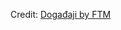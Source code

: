<div id="observablehq-1c71b6dc"></div>
<p>Credit: <a href="https://observablehq.com/d/53574256bf5221eb">Događaji by FTM</a></p>

<link rel="stylesheet" href="https://cdn.jsdelivr.net/npm/@observablehq/inspector@5/dist/inspector.css">
<script type="module">
import {Runtime, Inspector} from "https://cdn.jsdelivr.net/npm/@observablehq/runtime@5/dist/runtime.js";
import define from "https://api.observablehq.com/d/53574256bf5221eb.js?v=4";
new Runtime().module(define, Inspector.into("#observablehq-1c71b6dc"));
</script>
